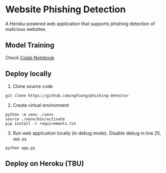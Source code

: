 # Website Phishing Detection
A Heroku-powered web application that supports phishing detection of malicious websites.


## Model Training
Check [Colab Notebook](https://colab.research.google.com/drive/1Ec8_BJpwzPgljvQvRoO36aHy0ql0RQIS?usp=sharing)

## Deploy locally
1. Clone source code
```
git clone https://github.com/ngfuong/phishing-detector
```
2. Create virtual environment
```
python -m venv ./venv
source ./venv/bin/activate
pip install -r requirements.txt
```
3. Run web application locally (in debug mode).
Disable debug in line 25, `app.py`
```
python app.py
```
## Deploy on Heroku (TBU)

